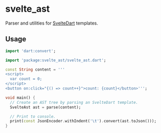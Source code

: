 # svelte_ast

Parser and utilities for [SvelteDart][svelte_dart] templates.

[svelte_dart]: https://github.com/ykmnkmi/svelte.dart

## Usage

```dart
import 'dart:convert';

import 'package:svelte_ast/svelte_ast.dart';

const String content = '''
<script>
  var count = 0;
</script>
<button on:click="{() => count++}">count: {count}</button>''';

void main() {
  // Create an AST tree by parsing an SvelteDart template.
  SvelteAst ast = parse(content);

  // Print to console.
  print(const JsonEncoder.withIndent('\t').convert(ast.toJson()));
}
```
